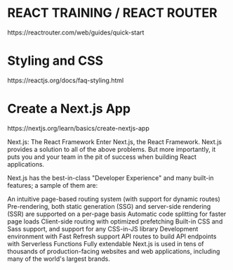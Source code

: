 <h1>REACT TRAINING / REACT ROUTER</h1>
https://reactrouter.com/web/guides/quick-start

<h1>Styling and CSS</h1>
https://reactjs.org/docs/faq-styling.html

<h1>Create a Next.js App</h1>
https://nextjs.org/learn/basics/create-nextjs-app

Next.js: The React Framework
Enter Next.js, the React Framework. Next.js provides a solution to all of the above problems. But more importantly, it puts you and your team in the pit of success when building React applications.

Next.js has the best-in-class "Developer Experience" and many built-in features; a sample of them are:

An intuitive page-based routing system (with support for dynamic routes)
Pre-rendering, both static generation (SSG) and server-side rendering (SSR) are supported on a per-page basis
Automatic code splitting for faster page loads
Client-side routing with optimized prefetching
Built-in CSS and Sass support, and support for any CSS-in-JS library
Development environment with Fast Refresh support
API routes to build API endpoints with Serverless Functions
Fully extendable
Next.js is used in tens of thousands of production-facing websites and web applications, including many of the world's largest brands.

